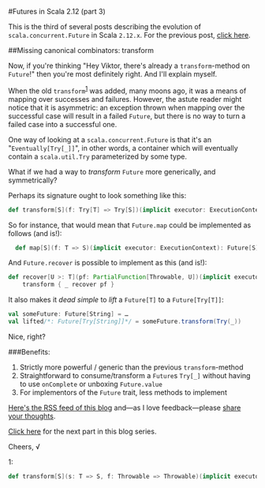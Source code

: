 #Futures in Scala 2.12 (part 3)

This is the third of several posts describing the evolution of `scala.concurrent.Future` in Scala `2.12.x`.
For the previous post, [click here](https://github.com/viktorklang/blog/blob/master/Futures-in-Scala-2.12-part-2.md).

##Missing canonical combinators: transform

Now, if you're thinking "Hey Viktor, there's already a `transform`-method on `Future`!" then you're most definitely right. And I'll explain myself.

When the old `transform`<sup>[1](#transformNote)</sup> was added, many moons ago, it was a means of mapping over successes and failures. However, the astute reader might notice that it is asymmetric: an exception thrown when mapping over the successful case will result in a failed `Future`, but there is no way to turn a failed case into a successful one.

One way of looking at a `scala.concurrent.Future` is that it's an "`Eventually[Try[_]]`", in other words, a container which will eventually contain a `scala.util.Try` parameterized by some type.

What if we had a way to *transform* `Future` more generically, and symmetrically?

Perhaps its signature ought to look something like this:

~~~scala
def transform[S](f: Try[T] => Try[S])(implicit executor: ExecutionContext): Future[S]
~~~

So for instance, that would mean that `Future.map` could be implemented as follows (and is!):

~~~scala
  def map[S](f: T => S)(implicit executor: ExecutionContext): Future[S] = transform(_.map(f))
~~~

And `Future.recover` is possible to implement as this (and is!):

~~~scala
def recover[U >: T](pf: PartialFunction[Throwable, U])(implicit executor: ExecutionContext): Future[U] =
    transform { _ recover pf }
~~~

It also makes it *dead simple* to *lift* a `Future[T]` to a `Future[Try[T]]`:

~~~scala
val someFuture: Future[String] = …
val lifted/*: Future[Try[String]]*/ = someFuture.transform(Try(_))
~~~
 
Nice, right?


###Benefits:

1. Strictly more powerful / generic than the previous `transform`-method
2. Straightforward to consume/transform a `Future`s `Try[_]` without having to use `onComplete` or unboxing `Future.value`
3. For implementors of the `Future` trait, less methods to implement

[Here's the RSS feed of this blog](https://github.com/viktorklang/blog/commits/master.atom) and—as I love feedback—please [share your thoughts](https://github.com/viktorklang/blog/issues/3).

[Click here](https://github.com/viktorklang/blog/blob/master/Futures-in-Scala-2.12-part-4.md) for the next part in this blog series.

Cheers,
√

<a name="transformNote">1</a>:
  ~~~scala
  def transform[S](s: T => S, f: Throwable => Throwable)(implicit executor: ExecutionContext): Future[S]
  ~~~
